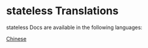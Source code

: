 # stateless Translations

stateless Docs are available in the following languages:

[Chinese](https://zh.docs.stateless.io)


